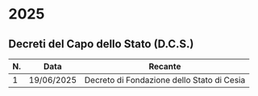 # 2025
## Decreti del Capo dello Stato (D.C.S.)
| N. | Data | Recante |
| --- | --- | --- |
| 1 | 19/06/2025 | Decreto di Fondazione dello Stato di Cesia |